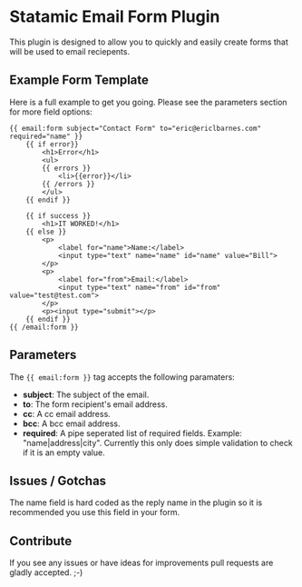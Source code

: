 # Statamic Email Form Plugin

This plugin is designed to allow you to quickly and easily create forms
that will be used to email reciepents.

## Example Form Template

Here is a full example to get you going. Please see the parameters section
for more field options:

	{{ email:form subject="Contact Form" to="eric@ericlbarnes.com" required="name" }}
		{{ if error}}
			<h1>Error</h1>
			<ul>
			{{ errors }}
				<li>{{error}}</li>
			{{ /errors }}
			</ul>
		{{ endif }}

		{{ if success }}
			<h1>IT WORKED!</h1>
		{{ else }}
			<p>
				<label for="name">Name:</label>
				<input type="text" name="name" id="name" value="Bill">
			</p>
			<p>
				<label for="from">Email:</label>
				<input type="text" name="from" id="from" value="test@test.com">
			</p>
			<p><input type="submit"></p>
		{{ endif }}
	{{ /email:form }}

## Parameters

The `{{ email:form }}` tag accepts the following paramaters:

* **subject**: The subject of the email.
* **to**: The form recipient's email address.
* **cc**: A cc email address.
* **bcc**: A bcc email address.
* **required**: A pipe seperated list of required fields. Example: "name|address|city". Currently this only does simple validation to check if it is an empty value.

## Issues / Gotchas

The name field is hard coded as the reply name in the plugin so it is recommended you use this field in your form.

## Contribute

If you see any issues or have ideas for improvements pull requests are gladly
accepted. ;-)
